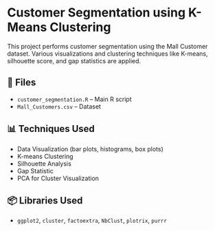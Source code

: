 # Customer Segmentation using K-Means Clustering

This project performs customer segmentation using the Mall Customer dataset. Various visualizations and clustering techniques like K-means, silhouette score, and gap statistics are applied.

## 📁 Files
- `customer_segmentation.R` – Main R script
- `Mall_Customers.csv` – Dataset

## 📊 Techniques Used
- Data Visualization (bar plots, histograms, box plots)
- K-means Clustering
- Silhouette Analysis
- Gap Statistic
- PCA for Cluster Visualization

## 📦 Libraries Used
- `ggplot2`, `cluster`, `factoextra`, `NbClust`, `plotrix`, `purrr`
